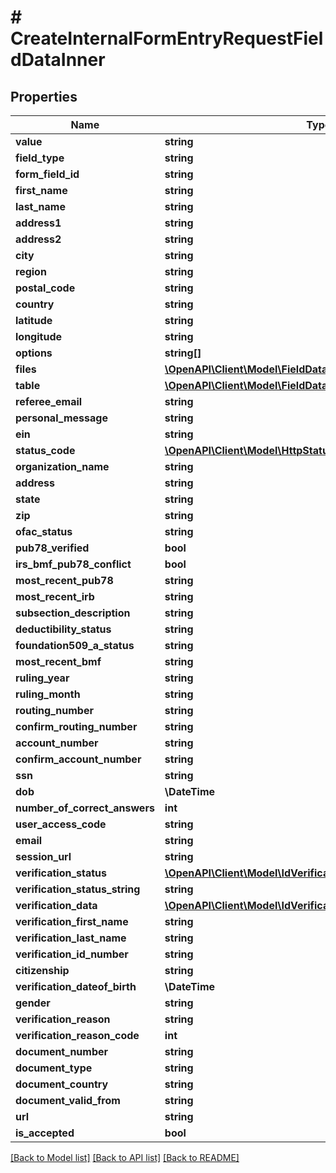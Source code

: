 # # CreateInternalFormEntryRequestFieldDataInner

## Properties

Name | Type | Description | Notes
------------ | ------------- | ------------- | -------------
**value** | **string** |  | [optional]
**field_type** | **string** |  |
**form_field_id** | **string** |  |
**first_name** | **string** |  | [optional]
**last_name** | **string** |  | [optional]
**address1** | **string** |  | [optional]
**address2** | **string** |  | [optional]
**city** | **string** |  | [optional]
**region** | **string** |  | [optional]
**postal_code** | **string** |  | [optional]
**country** | **string** |  | [optional]
**latitude** | **string** |  | [optional]
**longitude** | **string** |  | [optional]
**options** | **string[]** |  |
**files** | [**\OpenAPI\Client\Model\FieldDataFileUploadValueFileRequest[]**](FieldDataFileUploadValueFileRequest.md) |  | [optional]
**table** | [**\OpenAPI\Client\Model\FieldDataTableValueRequest**](FieldDataTableValueRequest.md) |  | [optional]
**referee_email** | **string** |  | [optional]
**personal_message** | **string** |  | [optional]
**ein** | **string** |  | [optional]
**status_code** | [**\OpenAPI\Client\Model\HttpStatusCode**](HttpStatusCode.md) |  | [optional]
**organization_name** | **string** |  | [optional]
**address** | **string** |  | [optional]
**state** | **string** |  | [optional]
**zip** | **string** |  | [optional]
**ofac_status** | **string** |  | [optional]
**pub78_verified** | **bool** |  | [optional]
**irs_bmf_pub78_conflict** | **bool** |  | [optional]
**most_recent_pub78** | **string** |  | [optional]
**most_recent_irb** | **string** |  | [optional]
**subsection_description** | **string** |  | [optional]
**deductibility_status** | **string** |  | [optional]
**foundation509_a_status** | **string** |  | [optional]
**most_recent_bmf** | **string** |  | [optional]
**ruling_year** | **string** |  | [optional]
**ruling_month** | **string** |  | [optional]
**routing_number** | **string** |  | [optional]
**confirm_routing_number** | **string** |  | [optional]
**account_number** | **string** |  | [optional]
**confirm_account_number** | **string** |  | [optional]
**ssn** | **string** |  | [optional]
**dob** | **\DateTime** |  | [optional]
**number_of_correct_answers** | **int** |  | [optional]
**user_access_code** | **string** |  | [optional]
**email** | **string** |  | [optional]
**session_url** | **string** |  | [optional]
**verification_status** | [**\OpenAPI\Client\Model\IdVerificationStatus**](IdVerificationStatus.md) |  | [optional]
**verification_status_string** | **string** |  | [optional]
**verification_data** | [**\OpenAPI\Client\Model\IdVerificationDetails**](IdVerificationDetails.md) |  | [optional]
**verification_first_name** | **string** |  | [optional]
**verification_last_name** | **string** |  | [optional]
**verification_id_number** | **string** |  | [optional]
**citizenship** | **string** |  | [optional]
**verification_dateof_birth** | **\DateTime** |  | [optional]
**gender** | **string** |  | [optional]
**verification_reason** | **string** |  | [optional]
**verification_reason_code** | **int** |  | [optional]
**document_number** | **string** |  | [optional]
**document_type** | **string** |  | [optional]
**document_country** | **string** |  | [optional]
**document_valid_from** | **string** |  | [optional]
**url** | **string** |  | [optional]
**is_accepted** | **bool** |  | [optional]

[[Back to Model list]](../../README.md#models) [[Back to API list]](../../README.md#endpoints) [[Back to README]](../../README.md)
